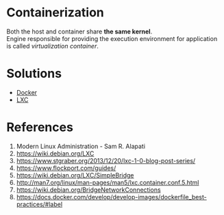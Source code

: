 # Containerization
Both the host and container share **the same kernel**.  
Engine responsible for providing the execution environment for application is called _virtualization container_. 

# Solutions

- [Docker](https://github.com/kiemlicz/util/wiki/Docker)
- [LXC](https://github.com/kiemlicz/util/wiki/LXC)


# References
 1. Modern Linux Administration - Sam R. Alapati
 2. https://wiki.debian.org/LXC
 3. https://www.stgraber.org/2013/12/20/lxc-1-0-blog-post-series/
 4. https://www.flockport.com/guides/
 5. https://wiki.debian.org/LXC/SimpleBridge
 6. http://man7.org/linux/man-pages/man5/lxc.container.conf.5.html
 7. https://wiki.debian.org/BridgeNetworkConnections
 8. https://docs.docker.com/develop/develop-images/dockerfile_best-practices/#label